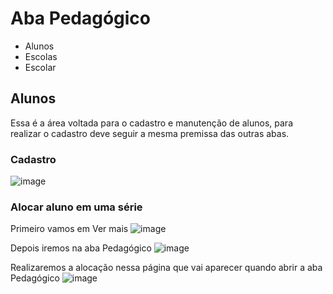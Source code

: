 # Aba Pedagógico
* Alunos
* Escolas
* Escolar

## Alunos
Essa é a área voltada para o cadastro e manutenção de alunos, para realizar o cadastro deve seguir a mesma premissa das outras abas.

### Cadastro
![image](https://github.com/user-attachments/assets/6dd7e274-b014-4f10-a320-29ad49279c80)

### Alocar aluno em uma série

Primeiro vamos em Ver mais
![image](https://github.com/user-attachments/assets/239051f9-6389-4250-b6ea-7ebb0f2fa46a)

Depois iremos na aba Pedagógico
![image](https://github.com/user-attachments/assets/5a68ac3a-ed4a-4a5d-b27f-c04aec805b41)

Realizaremos a alocação nessa página que vai aparecer quando abrir a aba Pedagógico
![image](https://github.com/user-attachments/assets/e04f2efe-2c45-48ae-bf31-ae48a26b1eaf)



## 

